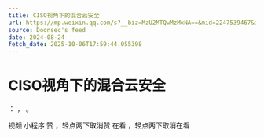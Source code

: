 ```yaml
---
title: CISO视角下的混合云安全
url: https://mp.weixin.qq.com/s?__biz=MzU2MTQwMzMxNA==&mid=2247539467&idx=1&sn=9016c04a9328af82137a579064df2da7
source: Doonsec's feed
date: 2024-08-24
fetch_date: 2025-10-06T17:59:44.055398
---
```


# CISO视角下的混合云安全

：
，
。

视频
小程序
赞
，轻点两下取消赞
在看
，轻点两下取消在看